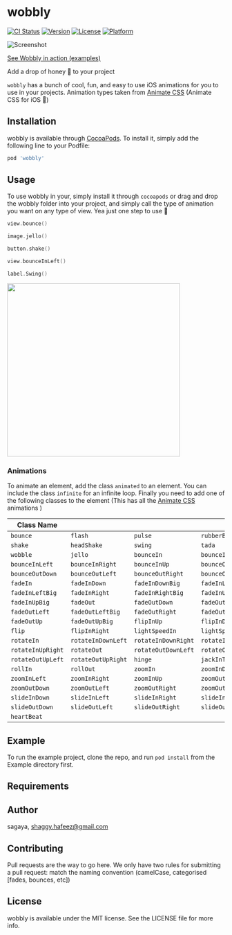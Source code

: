 # wobbly

[![CI Status](https://img.shields.io/travis/sagaya/wobbly.svg?style=flat)](https://travis-ci.org/sagaya/wobbly)
[![Version](https://img.shields.io/cocoapods/v/wobbly.svg?style=flat)](https://cocoapods.org/pods/wobbly)
[![License](https://img.shields.io/cocoapods/l/wobbly.svg?style=flat)](https://cocoapods.org/pods/wobbly)
[![Platform](https://img.shields.io/cocoapods/p/wobbly.svg?style=flat)](https://cocoapods.org/pods/wobbly)

![Screenshot](wobble.png)


[See Wobbly in action (examples)](https://sagaya.github.io/Wobbly) 

Add a drop of honey 🍯  to your project 

`wobbly`  has a bunch of cool, fun, and easy to use iOS animations for you to use in your projects. Animation types taken from [Animate CSS](https://daneden.github.io/animate.css/)  (Animate CSS for iOS 👻)



## Installation

wobbly is available through [CocoaPods](https://cocoapods.org). To install
it, simply add the following line to your Podfile:

```ruby
pod 'wobbly'
```

## Usage
To use wobbly in your, simply install it through `cocoapods` or drag and drop the wobbly folder into your project,  and simply call the type of animation you want on any type of view.
Yea just one step to use 👻
```swift
view.bounce()

image.jello()

button.shake()

view.bounceInLeft()

label.Swing()
```
<img src="demo.gif" width="400">

### Animations

To animate an element, add the class `animated` to an element. You can include the class `infinite` for an infinite loop. Finally you need to add one of the following classes to the element (This has all the  [Animate CSS](https://daneden.github.io/animate.css/) animations )

| Class Name        |                    |                     |                      |
| ----------------- | ------------------ | ------------------- | -------------------- |
| `bounce`          | `flash`            | `pulse`             | `rubberBand`         |
| `shake`           | `headShake`        | `swing`             | `tada`               |
| `wobble`          | `jello`            | `bounceIn`          | `bounceInDown`       |
| `bounceInLeft`    | `bounceInRight`    | `bounceInUp`        | `bounceOut`          |
| `bounceOutDown`   | `bounceOutLeft`    | `bounceOutRight`    | `bounceOutUp`        |
| `fadeIn`          | `fadeInDown`       | `fadeInDownBig`     | `fadeInLeft`         |
| `fadeInLeftBig`   | `fadeInRight`      | `fadeInRightBig`    | `fadeInUp`           |
| `fadeInUpBig`     | `fadeOut`          | `fadeOutDown`       | `fadeOutDownBig`     |
| `fadeOutLeft`     | `fadeOutLeftBig`   | `fadeOutRight`      | `fadeOutRightBig`    |
| `fadeOutUp`       | `fadeOutUpBig`     | `flipInUp`           | `flipInDown`            |
| `flip`        | `flipInRight`         | `lightSpeedIn`      | `lightSpeedOut`      |
| `rotateIn`        | `rotateInDownLeft` | `rotateInDownRight` | `rotateInUpLeft`     |
| `rotateInUpRight` | `rotateOut`        | `rotateOutDownLeft` | `rotateOutDownRight` |
| `rotateOutUpLeft` | `rotateOutUpRight` | `hinge`             | `jackInTheBox`       |
| `rollIn`          | `rollOut`          | `zoomIn`            | `zoomInDown`         |
| `zoomInLeft`      | `zoomInRight`      | `zoomInUp`          | `zoomOut`            |
| `zoomOutDown`     | `zoomOutLeft`      | `zoomOutRight`      | `zoomOutUp`          |
| `slideInDown`     | `slideInLeft`      | `slideInRight`      | `slideInUp`          |
| `slideOutDown`    | `slideOutLeft`     | `slideOutRight`     | `slideOutUp`         |
| `heartBeat`       |

## Example

To run the example project, clone the repo, and run `pod install` from the Example directory first.


## Requirements

## Author

sagaya, shaggy.hafeez@gmail.com

## Contributing 

Pull requests are the way to go here. We only have two rules for submitting a pull request: match the naming convention (camelCase, categorised [fades, bounces, etc]) 

## License

wobbly is available under the MIT license. See the LICENSE file for more info.
